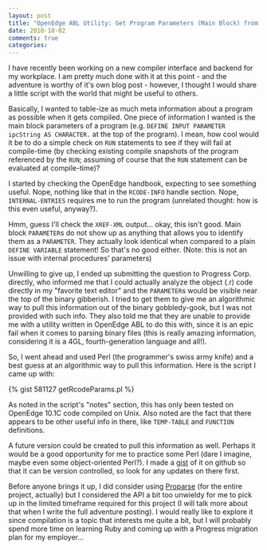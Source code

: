 ```yaml
---
layout: post
title: "OpenEdge ABL Utility: Get Program Parameters (Main Block) from R-code"
date: 2010-10-02
comments: true
categories: 
---
```


I have recently been working on a new compiler interface and backend for my
workplace. I am pretty much done with it at this point - and the adventure
is worthy of it's own blog post - however, I thought I would share a little
script with the world that might be useful to others.

Basically, I wanted to table-ize as much meta information about a program as
possible when it gets compiled.  One piece of information I wanted is the main
block parameters of a program (e.g. `DEFINE INPUT PARAMETER ipcString AS
CHARACTER.` at the top of the program).  I mean, how cool would it be to do a
simple check on `RUN` statements to see if they will fail at compile-time (by
checking existing compile snapshots of the program referenced by the `RUN`;
assuming of course that the `RUN` statement can be evaluated at compile-time)?

<!--more-->

I started by checking the OpenEdge handbook, expecting to see something useful.
Nope, nothing like that in the `RCODE-INFO` handle section.  Nope,
`INTERNAL-ENTRIES` requires me to run the program (unrelated thought: how is
this even useful, anyway?).

Hmm, guess I'll check the `XREF-XML` output... okay, this isn't good.  Main
block `PARAMETER`s do not show up as anything that allows you to identify them
as a `PARAMETER`.  They actually look identical when compared to a plain 
`DEFINE VARIABLE` statement! So that's no good either.  (Note: this is not an
issue with internal procedures' parameters)

Unwilling to give up, I ended up submitting the question to Progress Corp.
directly, who informed me that I could actually analyze the object (.r) code
directly in my "favorite text editor" and the `PARAMETER`s would be visible
near the top of the binary gibberish. I tried to get them to give me an
algorithmic way to pull this information out of the binary gobbledy-gook, but I
was not provided with such info. They also told me that they are unable to
provide me with a utility written in OpenEdge ABL to do this with, since it is
an epic fail when it comes to parsing binary files (this is really amazing
information, considering it is a 4GL, fourth-generation language and all!).

So, I went ahead and used Perl (the programmer's swiss army knife) and a best
guess at an algorithmic way to pull this information.  Here is the script I
came up with:

{% gist 581127 getRcodeParams.pl %}

As noted in the script's "notes" section, this has only been tested on OpenEdge
10.1C code compiled on Unix. Also noted are the fact that there appears to be
other useful info in there, like `TEMP-TABLE` and `FUNCTION` definitions. 

A future version could be created to pull this information as well. Perhaps it
would be a good opportunity for me to practice some Perl (dare I imagine, maybe
even some object-oriented Perl?). I made a
<a href="http://gist.github.com/581127">gist</a> of it on github so that it can
be version controlled, so look for any updates on there first.

Before anyone brings it up, I did consider using
<a href="http://www.joanju.com/proparse/">Proparse</a> (for the entire
project, actually) but I considered the API a bit too unwieldy for me to pick
up in the limited timeframe required for this project (I will talk more about
that when I write the full adventure posting). I would really like to explore
it since compilation is a topic that interests me quite a bit, but I will
probably spend more time on learning Ruby and coming up with a Progress
migration plan for my employer...
